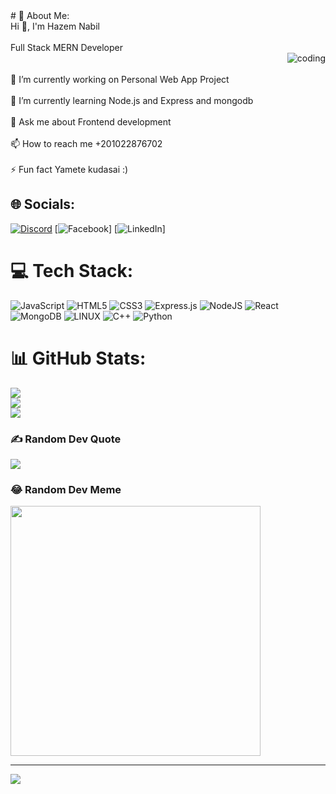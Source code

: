 <div style="display: flex; justify-contetn: center;"># 💫 About Me:</div>
Hi 👋, I'm Hazem Nabil<br><br>Full Stack MERN Developer<br> <img style="width=400;" align="right" alt="coding" src="https://media.tenor.com/YNqsJbmb_yMAAAAC/coding.gif">  <br><br>🔭 I’m currently working on Personal Web App Project<br><br>🌱 I’m currently learning Node.js and Express and mongodb<br><br>💬 Ask me about Frontend development<br><br>📫 How to reach me +201022876702<br><br>⚡ Fun fact Yamete kudasai :)


## 🌐 Socials:
[![Discord](https://img.shields.io/badge/Discord-%237289DA.svg?logo=discord&logoColor=white)](https://discord.gg/DoMa#6950) [![Facebook](https://img.shields.io/badge/Facebook-%231877F2.svg?logo=Facebook&logoColor=white)] [![LinkedIn](https://img.shields.io/badge/LinkedIn-%230077B5.svg?logo=linkedin&logoColor=white)] 

# 💻 Tech Stack:
![JavaScript](https://img.shields.io/badge/javascript-%23323330.svg?style=for-the-badge&logo=javascript&logoColor=%23F7DF1E) ![HTML5](https://img.shields.io/badge/html5-%23E34F26.svg?style=for-the-badge&logo=html5&logoColor=white) ![CSS3](https://img.shields.io/badge/css3-%231572B6.svg?style=for-the-badge&logo=css3&logoColor=white) ![Express.js](https://img.shields.io/badge/express.js-%23404d59.svg?style=for-the-badge&logo=express&logoColor=%2361DAFB) ![NodeJS](https://img.shields.io/badge/node.js-6DA55F?style=for-the-badge&logo=node.js&logoColor=white) ![React](https://img.shields.io/badge/react-%2320232a.svg?style=for-the-badge&logo=react&logoColor=%2361DAFB) ![MongoDB](https://img.shields.io/badge/MongoDB-%234ea94b.svg?style=for-the-badge&logo=mongodb&logoColor=white) ![LINUX](https://img.shields.io/badge/Linux-FCC624?style=for-the-badge&logo=linux&logoColor=black) ![C++](https://img.shields.io/badge/c++-%2300599C.svg?style=for-the-badge&logo=c%2B%2B&logoColor=white) ![Python](https://img.shields.io/badge/python-3670A0?style=for-the-badge&logo=python&logoColor=ffdd54)
# 📊 GitHub Stats:
![](https://github-readme-stats.vercel.app/api?username=Hazem-nabil42&theme=midnight-purple&hide_border=false&include_all_commits=true&count_private=true)<br/>
![](https://github-readme-streak-stats.herokuapp.com/?user=Hazem-nabil42&theme=midnight-purple&hide_border=false)<br/>
![](https://github-readme-stats.vercel.app/api/top-langs/?username=Hazem-nabil42&theme=midnight-purple&hide_border=false&include_all_commits=true&count_private=true&layout=compact)

### ✍️ Random Dev Quote
![](https://quotes-github-readme.vercel.app/api?type=horizontal&theme=tokyonight)

### 😂 Random Dev Meme
<img src='https://randommeme-five.vercel.app/' style="height: 400px;"/>

---
[![](https://visitcount.itsvg.in/api?id=Hazem-nabil42&icon=0&color=0)](https://visitcount.itsvg.in)

<!-- Proudly created with GPRM ( https://gprm.itsvg.in ) -->
